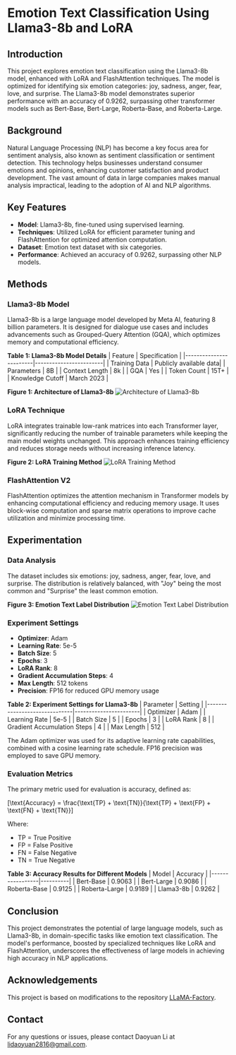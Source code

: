 
# Emotion Text Classification Using Llama3-8b and LoRA

## Introduction

This project explores emotion text classification using the Llama3-8b model, enhanced with LoRA and FlashAttention techniques. The model is optimized for identifying six emotion categories: joy, sadness, anger, fear, love, and surprise. The Llama3-8b model demonstrates superior performance with an accuracy of 0.9262, surpassing other transformer models such as Bert-Base, Bert-Large, Roberta-Base, and Roberta-Large.

## Background

Natural Language Processing (NLP) has become a key focus area for sentiment analysis, also known as sentiment classification or sentiment detection. This technology helps businesses understand consumer emotions and opinions, enhancing customer satisfaction and product development. The vast amount of data in large companies makes manual analysis impractical, leading to the adoption of AI and NLP algorithms.

## Key Features

- **Model**: Llama3-8b, fine-tuned using supervised learning.
- **Techniques**: Utilized LoRA for efficient parameter tuning and FlashAttention for optimized attention computation.
- **Dataset**: Emotion text dataset with six categories.
- **Performance**: Achieved an accuracy of 0.9262, surpassing other NLP models.

## Methods

### Llama3-8b Model

Llama3-8b is a large language model developed by Meta AI, featuring 8 billion parameters. It is designed for dialogue use cases and includes advancements such as Grouped-Query Attention (GQA), which optimizes memory and computational efficiency.

**Table 1: Llama3-8b Model Details**
| Feature                | Specification          |
|------------------------|------------------------|
| Training Data          | Publicly available data|
| Parameters             | 8B                     |
| Context Length         | 8k                     |
| GQA                    | Yes                    |
| Token Count            | 15T+                   |
| Knowledge Cutoff       | March 2023             |

**Figure 1: Architecture of Llama3-8b**
![Architecture of Llama3-8b](fig1.png)

### LoRA Technique

LoRA integrates trainable low-rank matrices into each Transformer layer, significantly reducing the number of trainable parameters while keeping the main model weights unchanged. This approach enhances training efficiency and reduces storage needs without increasing inference latency.

**Figure 2: LoRA Training Method**
![LoRA Training Method](fig2.png)

### FlashAttention V2

FlashAttention optimizes the attention mechanism in Transformer models by enhancing computational efficiency and reducing memory usage. It uses block-wise computation and sparse matrix operations to improve cache utilization and minimize processing time.

## Experimentation

### Data Analysis

The dataset includes six emotions: joy, sadness, anger, fear, love, and surprise. The distribution is relatively balanced, with "Joy" being the most common and "Surprise" the least common emotion.

**Figure 3: Emotion Text Label Distribution**
![Emotion Text Label Distribution](fig3.png)

### Experiment Settings

- **Optimizer**: Adam
- **Learning Rate**: 5e-5
- **Batch Size**: 5
- **Epochs**: 3
- **LoRA Rank**: 8
- **Gradient Accumulation Steps**: 4
- **Max Length**: 512 tokens
- **Precision**: FP16 for reduced GPU memory usage

**Table 2: Experiment Settings for Llama3-8b**
| Parameter                    | Setting               |
|------------------------------|-----------------------|
| Optimizer                    | Adam                  |
| Learning Rate                | 5e-5                  |
| Batch Size                   | 5                     |
| Epochs                       | 3                     |
| LoRA Rank                    | 8                     |
| Gradient Accumulation Steps  | 4                     |
| Max Length                   | 512                   |

The Adam optimizer was used for its adaptive learning rate capabilities, combined with a cosine learning rate schedule. FP16 precision was employed to save GPU memory.

### Evaluation Metrics

The primary metric used for evaluation is accuracy, defined as:

\[\text{Accuracy} = \frac{\text{TP} + \text{TN}}{\text{TP} + \text{FP} + \text{FN} + \text{TN}}\]

Where:
- TP = True Positive
- FP = False Positive
- FN = False Negative
- TN = True Negative

**Table 3: Accuracy Results for Different Models**
| Model           | Accuracy |
|-----------------|----------|
| Bert-Base       | 0.9063   |
| Bert-Large      | 0.9086   |
| Roberta-Base    | 0.9125   |
| Roberta-Large   | 0.9189   |
| Llama3-8b       | 0.9262   |

## Conclusion

This project demonstrates the potential of large language models, such as Llama3-8b, in domain-specific tasks like emotion text classification. The model's performance, boosted by specialized techniques like LoRA and FlashAttention, underscores the effectiveness of large models in achieving high accuracy in NLP applications.

## Acknowledgements

This project is based on modifications to the repository [LLaMA-Factory](https://github.com/hiyouga/LLaMA-Factory).

## Contact

For any questions or issues, please contact Daoyuan Li at lidaoyuan2816@gmail.com.
